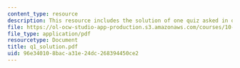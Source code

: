 ```yaml
---
content_type: resource
description: This resource includes the solution of one quiz asked in quiz 1.
file: https://ol-ocw-studio-app-production.s3.amazonaws.com/courses/10-302-transport-processes-fall-2004/96e340108baca31e24dc268394450ce2_q1_solution.pdf
file_type: application/pdf
resourcetype: Document
title: q1_solution.pdf
uid: 96e34010-8bac-a31e-24dc-268394450ce2
---
```

